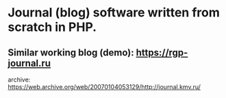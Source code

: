# Journal (blog) software written from scratch in PHP.

## Similar working blog (demo): https://rgp-journal.ru

archive: https://web.archive.org/web/20070104053129/http://journal.kmv.ru/
